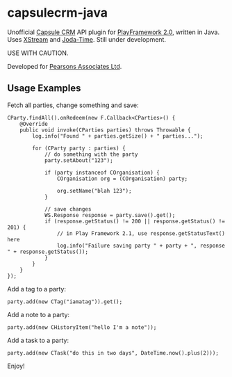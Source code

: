 capsulecrm-java
===============

Unofficial [Capsule CRM](http://capsulecrm.com/) API plugin for [PlayFramework 2.0](http://www.playframework.org/), written in Java.
Uses [XStream](http://xstream.codehaus.org/) and [Joda-Time](http://joda-time.sourceforge.net/). Still under development.

USE WITH CAUTION.

Developed for [Pearsons Associates Ltd](http://www.pearsonsltd.com/).

Usage Examples
--------------

Fetch all parties, change something and save:

```
CParty.findAll().onRedeem(new F.Callback<CParties>() {
    @Override
    public void invoke(CParties parties) throws Throwable {
        log.info("Found " + parties.getSize() + " parties...");

        for (CParty party : parties) {
            // do something with the party
            party.setAbout("123");

            if (party instanceof COrganisation) {
                COrganisation org = (COrganisation) party;

                org.setName("blah 123");
            }

            // save changes
            WS.Response response = party.save().get();
            if (response.getStatus() != 200 || response.getStatus() != 201) {
                // in Play Framework 2.1, use response.getStatusText() here
                log.info("Failure saving party " + party + ", response " + response.getStatus());
            }
        }
    }
});
```

Add a tag to a party:

```
party.add(new CTag("iamatag")).get();
```

Add a note to a party:

```
party.add(new CHistoryItem("hello I'm a note"));
```

Add a task to a party:

```
party.add(new CTask("do this in two days", DateTime.now().plus(2)));
```

Enjoy!